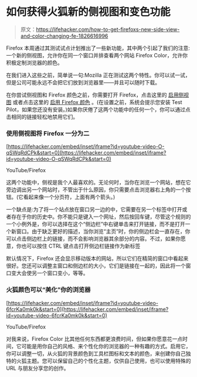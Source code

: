 # 如何获得火狐新的侧视图和变色功能

> 原文：<https://lifehacker.com/how-to-get-firefoxs-new-side-view-and-color-changing-fe-1826616996>

Firefox 本周通过其测试试点计划推出了一些新功能，其中两个引起了我们的注意:一个新的侧视图，允许你在同一个窗口并排查看两个网站 Firefox Color，允许你积极定制浏览器的颜色。



在我们进入这些之前，简单说一句:Mozilla 正在测试这两个特性。你可以试一试，但是公司可能永远不会把它们放到浏览器里——并且可以随时下载。

在你尝试侧视图和 Firefox 颜色之前，你需要打开 Firefox，点击这里的 [启用侧视图](https://testpilot.firefox.com/experiments/side-view) 或者点击这里的 [启用 Firefox 颜色](https://testpilot.firefox.com/experiments/color) 。(在设置之前，系统会提示您安装 Test Pilot，如果您还没有安装。)如果你厌倦了这两个功能中的任何一个，你可以通过点击相同的链接轻松地禁用它们。

### 使用侧视图将 Firefox 一分为二

 [https://lifehacker.com/embed/inset/iframe?id=youtube-video-O-qSWqRdCPk&start=0](https://lifehacker.com/embed/inset/iframe?id=youtube-video-O-qSWqRdCPk&start=0)

<figcaption class="sc-1ptbguh-0 hxeMec caption">YouTube/Firefox</figcaption> 

这两个功能中，侧视是我个人最喜欢的。无论何时，当你在浏览一个网站，想在它旁边调出另一个网站时，不管出于什么原因，你只需要点击浏览器右上角的一个按钮。(它看起来像一个分页符，上面有两个箭头。)

一个缺点是:为了将一个站点放在窗口另一边的中，它需要在另一个标签中打开或者存在于你的历史中。你不能只是键入一个网址，然后按回车键，尽管这个规则的一个小例外是，你可以选择在这个“侧边栏”中右键单击来打开链接，而不是打开一个新窗口。由于缺乏更好的描述，当你浏览“主页”时，你的侧边栏会一直存在，你可以点击侧边栏上的链接，而不会影响浏览器其余部分的内容。不过，如果你愿意，你也可以按住 CTRL 键点击打开侧边栏链接作为新标签

默认情况下，Firefox 还会显示移动版本的网站，所以它们在精简的窗口中看起来很好。您还可以调整主窗口和侧边栏的大小，它们是链接在一起的，因此将一个窗口变大会使另一个窗口变小，等等。

### 火狐颜色可以“美化”你的浏览器

 [https://lifehacker.com/embed/inset/iframe?id=youtube-video-6fcrKa0mk0k&start=0](https://lifehacker.com/embed/inset/iframe?id=youtube-video-6fcrKa0mk0k&start=0)

<figcaption class="sc-1ptbguh-0 hxeMec caption">YouTube/Firefox</figcaption> 

对我来说，Firefox Color 比其他任何东西都更浪费时间，但如果你愿意花一点时间，它可能是用你自己的风格、来个性化你的浏览器的一种有趣的方式。启用它，你可以调整一切，从火狐的背景颜色到工具栏图标和文本的颜色，来创建你自己独特的火狐主题。您可以保留自己的个性化主题，仅供自己使用，也可以使用特殊的 URL 与朋友分享您的创作。